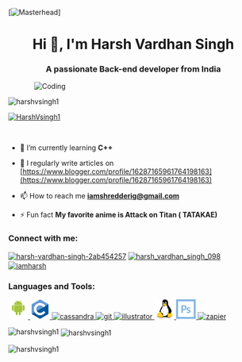 <style>
  #cen {
    display : flex ;
    justify-content : center ;
    
  }
</style>
[![Masterhead](https://miro.medium.com/max/1600/0*C-cPP9D2MIyeexAT.gif)]

<h1 align="center">Hi 👋, I'm Harsh Vardhan Singh</h1>
<h3 align="center">A passionate Back-end developer from India</h3>
<div id="cen">
  
<img align="center" className="img" alt="Coding" width="400" src="https://i.pinimg.com/originals/f1/e7/34/f1e734f9cade86fe737a9aa404ad5677.gif">
</div>


<p align="left"> <img src="https://komarev.com/ghpvc/?username=harshvsingh1&label=Profile%20views&color=0e75b6&style=flat" alt="harshvsingh1" /> </p>

<p align="left"> <a href="https://github.com/ryo-ma/github-profile-trophy"><img src="https://github-profile-trophy.vercel.app/?username=harshvsingh1" alt="HarshVsingh1" /></a> </p>

<p align="left"> <a href="https://twitter.com/" target="blank"><img src="https://img.shields.io/twitter/follow/?logo=twitter&style=for-the-badge" alt="" /></a> </p>

- 🌱 I’m currently learning **C++**

- 📝 I regularly write articles on [https://www.blogger.com/profile/16287165961764198163](https://www.blogger.com/profile/16287165961764198163)

- 📫 How to reach me **iamshredderig@gmail.com**

- ⚡ Fun fact **My favorite anime is Attack on Titan ( TATAKAE)**

<h3 align="left">Connect with me:</h3>
<p align="left">
<a href="https://linkedin.com/in/harsh-vardhan-singh-2ab454257" target="blank"><img align="center" src="https://raw.githubusercontent.com/rahuldkjain/github-profile-readme-generator/master/src/images/icons/Social/linked-in-alt.svg" alt="harsh-vardhan-singh-2ab454257" height="30" width="40" /></a>
<a href="https://instagram.com/harsh_vardhan_singh_098" target="blank"><img align="center" src="https://raw.githubusercontent.com/rahuldkjain/github-profile-readme-generator/master/src/images/icons/Social/instagram.svg" alt="harsh_vardhan_singh_098" height="30" width="40" /></a>
<a href="https://auth.geeksforgeeks.org/user/iamharsh" target="blank"><img align="center" src="https://raw.githubusercontent.com/rahuldkjain/github-profile-readme-generator/master/src/images/icons/Social/geeks-for-geeks.svg" alt="iamharsh" height="30" width="40" /></a>
</p>

<h3 align="left">Languages and Tools:</h3>
<p align="left"> <a href="https://developer.android.com" target="_blank" rel="noreferrer"> <img src="https://raw.githubusercontent.com/devicons/devicon/master/icons/android/android-original-wordmark.svg" alt="android" width="40" height="40"/> </a> <a href="https://www.cprogramming.com/" target="_blank" rel="noreferrer"> <img src="https://raw.githubusercontent.com/devicons/devicon/master/icons/c/c-original.svg" alt="c" width="40" height="40"/> </a> <a href="https://cassandra.apache.org/" target="_blank" rel="noreferrer"> <img src="https://www.vectorlogo.zone/logos/apache_cassandra/apache_cassandra-icon.svg" alt="cassandra" width="40" height="40"/> </a> <a href="https://git-scm.com/" target="_blank" rel="noreferrer"> <img src="https://www.vectorlogo.zone/logos/git-scm/git-scm-icon.svg" alt="git" width="40" height="40"/> </a> <a href="https://www.adobe.com/in/products/illustrator.html" target="_blank" rel="noreferrer"> <img src="https://www.vectorlogo.zone/logos/adobe_illustrator/adobe_illustrator-icon.svg" alt="illustrator" width="40" height="40"/> </a> <a href="https://www.linux.org/" target="_blank" rel="noreferrer"> <img src="https://raw.githubusercontent.com/devicons/devicon/master/icons/linux/linux-original.svg" alt="linux" width="40" height="40"/> </a> <a href="https://www.photoshop.com/en" target="_blank" rel="noreferrer"> <img src="https://raw.githubusercontent.com/devicons/devicon/master/icons/photoshop/photoshop-line.svg" alt="photoshop" width="40" height="40"/> </a> <a href="https://zapier.com" target="_blank" rel="noreferrer"> <img src="https://www.vectorlogo.zone/logos/zapier/zapier-icon.svg" alt="zapier" width="40" height="40"/> </a> </p>

<p><img align="left" src="https://github-readme-stats.vercel.app/api/top-langs?username=harshvsingh1&show_icons=true&locale=en&layout=compact" alt="harshvsingh1" /></p>

<p>&nbsp;<img align="center" src="https://github-readme-stats.vercel.app/api?username=harshvsingh1&show_icons=true&locale=en" alt="harshvsingh1" /></p>

<p><img align="center" src="https://github-readme-streak-stats.herokuapp.com/?user=harshvsingh1&" alt="harshvsingh1" /></p>
